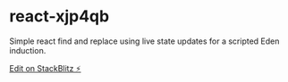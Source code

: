 # react-xjp4qb
Simple react find and replace using live state updates for a scripted Eden induction.

[Edit on StackBlitz ⚡️](https://stackblitz.com/edit/react-xjp4qb)